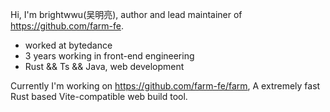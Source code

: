 Hi, I'm brightwwu(吴明亮), author and lead maintainer of https://github.com/farm-fe.

* worked at bytedance
* 3 years working in front-end engineering
* Rust && Ts && Java, web development

Currently I'm working on https://github.com/farm-fe/farm, A extremely fast Rust based Vite-compatible web build tool.
